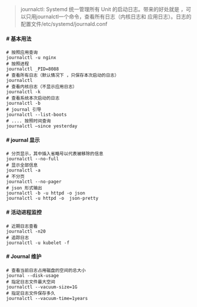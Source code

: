> journalctl: Systemd 统一管理所有 Unit 的启动日志。带来的好处就是 ，可以只用journalctl一个命令，查看所有日志（内核日志和 应用日志）。日志的配置文件/etc/systemd/journald.conf 

#### # 基本用法

    # 按照应用查询
    journalctl -u nginx
    # 按照进程
    journalctl _PID=8088
    # 查看所有日志（默认情况下 ，只保存本次启动的日志）
    journalctl 
    # 查看内核日志（不显示应用日志）
    journalctl -k 
    # 查看系统本次启动的日志
    journalctl -b
    # journal 引导
    journalctl --list-boots 
    # .... 按照时间查询
    journalctl –since yesterday


#### # journal 显示
    
    # 分页显示，其中插入省略号以代表被移除的信息
    journalctl --no-full
    # 显示全部信息
    journalctl -a
    # 不分页
    journalctl --no-pager
    # json 形式输出
    journalctl -b -u httpd -o json
    journalctl -u httpd -o  json-pretty

#### # 活动进程监控

    # 近期日志查看
    journalctl -n20
    # 追踪日志
    journalctl -u kubelet -f

#### # Journal 维护

    # 查看当前日志占用磁盘的空间的总大小
    journal --disk-usage
    # 指定日志文件最大空间
    journalctl --vacuum-size=1G
    # 指定日志文件保存多久
    journalctl --vacuum-time=1years